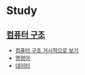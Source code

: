 # Study

## [컴퓨터 구조](./computer-structure)

- [컴퓨터 구조 거시적으로 보기](./computer-structure/컴퓨터구조-거시적으로-보기.md)
- [명령어](./computer-structure/명령어.md)
- [데이터](./computer-structure/데이터.md)
